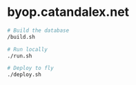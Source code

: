 # byop.catandalex.net

```bash
# Build the database
/build.sh

# Run locally
./run.sh

# Deploy to fly
./deploy.sh
```
